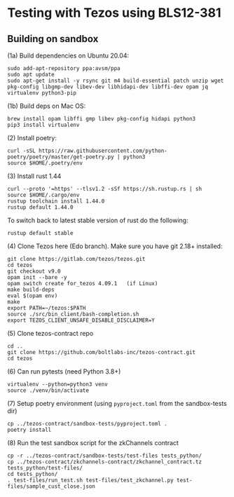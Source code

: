 # Testing with Tezos using BLS12-381
## Building on sandbox

(1a) Build dependencies on Ubuntu 20.04:
	
    sudo add-apt-repository ppa:avsm/ppa
    sudo apt update
    sudo apt-get install -y rsync git m4 build-essential patch unzip wget pkg-config libgmp-dev libev-dev libhidapi-dev libffi-dev opam jq virtualenv python3-pip 
    
(1b) Build deps on Mac OS:

    brew install opam libffi gmp libev pkg-config hidapi python3
    pip3 install virtualenv

(2) Install poetry:
	
    curl -sSL https://raw.githubusercontent.com/python-poetry/poetry/master/get-poetry.py | python3
    source $HOME/.poetry/env

(3) Install rust 1.44
	
    curl --proto '=https' --tlsv1.2 -sSf https://sh.rustup.rs | sh
    source $HOME/.cargo/env
    rustup toolchain install 1.44.0
    rustup default 1.44.0

To switch back to latest stable version of rust do the following:

    rustup default stable
	
(4) Clone Tezos here (Edo branch). Make sure you have git 2.18+ installed:
    
    git clone https://gitlab.com/tezos/tezos.git
    cd tezos
    git checkout v9.0
    opam init --bare -y
    opam switch create for_tezos 4.09.1   (if Linux)
    make build-deps
    eval $(opam env)
    make
    export PATH=~/tezos:$PATH
    source ./src/bin_client/bash-completion.sh
    export TEZOS_CLIENT_UNSAFE_DISABLE_DISCLAIMER=Y

(5) Clone tezos-contract repo

    cd ..
    git clone https://github.com/boltlabs-inc/tezos-contract.git
    cd tezos

(6) Can run pytests (need Python 3.8+)
    
    virtualenv --python=python3 venv
    source ./venv/bin/activate
    
(7) Setup poetry environment (using `pyproject.toml` from the sandbox-tests dir)

    cp ../tezos-contract/sandbox-tests/pyproject.toml .
    poetry install 

(8) Run the test sandbox script for the zkChannels contract

    cp -r ../tezos-contract/sandbox-tests/test-files tests_python/
    cp ../tezos-contract/zkchannels-contract/zkchannel_contract.tz tests_python/test-files/
    cd tests_python/
    . test-files/run_test.sh test-files/test_zkchannel.py test-files/sample_cust_close.json 
